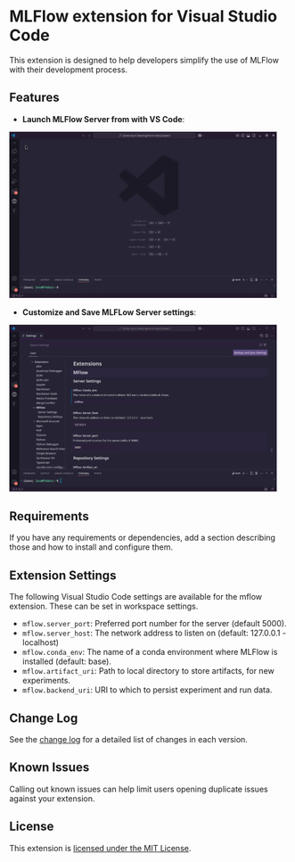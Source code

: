 # MLFlow extension for Visual Studio Code

This extension is designed to help developers simplify the use of MLFlow with their development process.

## Features

- **Launch MLFlow Server from with VS Code**:
<img src="https://github.com/jesse-sealand/vscode-mflow/raw/main/resources/mflow-demo.webp" alt="demo" style="width:480px;"/>

- **Customize and Save MLFLow Server settings**:
<img src="https://github.com/jesse-sealand/vscode-mflow/raw/main/resources/mflow-settings.png" alt="demo" style="width:480px;"/>

## Requirements

If you have any requirements or dependencies, add a section describing those and how to install and configure them.

## Extension Settings

The following Visual Studio Code settings are available for the mflow extension. These can be set in workspace settings.

- `mflow.server_port`: Preferred port number for the server (default 5000).
- `mflow.server_host`: The network address to listen on (default: 127.0.0.1 - localhost)
- `mflow.conda_env`: The name of a conda environment where MLFlow is installed (default: base).
- `mflow.artifact_uri`: Path to local directory to store artifacts, for new experiments.
- `mflow.backend_uri`: URI to which to persist experiment and run data.

## Change Log

See the [change log] for a detailed list of changes in each version.

## Known Issues

Calling out known issues can help limit users opening duplicate issues against your extension.

## License

This extension is [licensed under the MIT License].

[change log]: https://github.com/jesse-sealand/vscode-mflow/blob/main/CHANGELOG.md
[licensed under the mit license]: https://github.com/jesse-sealand/vscode-mflow/blob/main/LICENSE.txt
